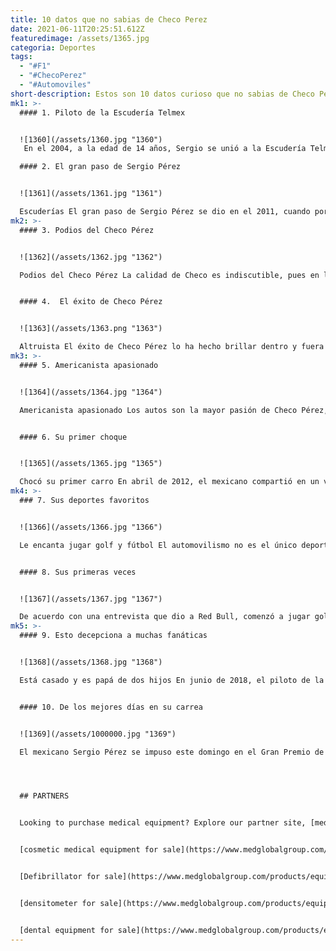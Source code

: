```yaml
---
title: 10 datos que no sabias de Checo Perez
date: 2021-06-11T20:25:51.612Z
featuredimage: /assets/1365.jpg
categoria: Deportes
tags:
  - "#F1"
  - "#ChecoPerez"
  - "#Automoviles"
short-description: Estos son 10 datos curioso que no sabias de Checo Pérez
mk1: >-
  #### 1. Piloto de la Escudería Telmex


  ![1360](/assets/1360.jpg "1360")
   En el 2004, a la edad de 14 años, Sergio se unió a la Escudería Telmex, compitiendo por primera vez en la serie estadounidense Skip Barber, ya como piloto profesional. Un año más tarde, Checo dejó su casa para irse a Alemania para correr en la Fórmula BMW

  #### 2. El gran paso de Sergio Pérez


  ![1361](/assets/1361.jpg "1361")

  Escuderías El gran paso de Sergio Pérez se dio en el 2011, cuando por fin saltó a la Fórmula 1 con la escudería Sauber; más tarde en 2013 llegó a McLaren y un año después a Force India, que después pasó a llamarse Racing Point Force India. Casi una década en F1El reconocido piloto mexicano tiene ocho años compitiendo al máximo nivel de la Fórmula 1, recorriendo el mundo para poner en alto el nombre de México
mk2: >-
  #### 3. Podios del Checo Pérez


  ![1362](/assets/1362.jpg "1362")

  Podios del Checo Pérez La calidad de Checo es indiscutible, pues en los ocho años corriendo en F1 ha tenido la oportunidad de subir al podio en ocho ocasiones; tres con Sauber y cinco con Force India. Más de 100 carreras en su historial Pérez es el quinto piloto mexicano en participar en la F1 y después de casi una década en el máximo circuito, puede presumir de tener más de un centenar de carreras en su trayectoria, pues ha competido en 155 ocasiones en diferentes circuitos.


  #### 4.  El éxito de Checo Pérez


  ![1363](/assets/1363.png "1363")

  Altruista El éxito de Checo Pérez lo ha hecho brillar dentro y fuera de las pistas, pues el piloto creó su propia fundación para ayudar a los niños y a personas en situación de vulnerabilidad.
mk3: >-
  #### 5. Americanista apasionado


  ![1364](/assets/1364.jpg "1364")

  Americanista apasionado Los autos son la mayor pasión de Checo Pérez, pero el fútbol también es un deporte que le llama mucho la atención, sobre todo cuando se trata de América. El tapatío nunca ha escondido su intenso amor hacia las Águilas, incluso en redes sociales ha posado con la camiseta azulcrema.


  #### 6. Su primer choque 


  ![1365](/assets/1365.jpg "1365")

  Chocó su primer carro En abril de 2012, el mexicano compartió en un video de YouTube de la F1 que su primer carro fue un Chevy que heredó de sus hermanos mayores Paola y Antonio.
mk4: >-
  ### 7. Sus deportes favoritos 


  ![1366](/assets/1366.jpg "1366")

  Le encanta jugar golf y fútbol El automovilismo no es el único deporte que apasiona a “Checo” Pérez. En sus tiempos libres, al jalisciense le encanta practicar golf y fútbol.


  #### 8. Sus primeras veces 


  ![1367](/assets/1367.jpg "1367")

  De acuerdo con una entrevista que dio a Red Bull, comenzó a jugar golf a los 17 años, cuando se mudó a Inglaterra. Actualmente juega con un hándicap de 18.
mk5: >-
  #### 9. Esto decepciona a muchas fanáticas


  ![1368](/assets/1368.jpg "1368")

  Está casado y es papá de dos hijos En junio de 2018, el piloto de la F1 se casó con la socialité Carola Martínez, quien también es originaria de Guadalajara, Jalisco.


  #### 10. De los mejores días en su carrea


  ![1369](/assets/1000000.jpg "1369")

  El mexicano Sergio Pérez se impuso este domingo en el Gran Premio de Azerbaiyán tras una carrera caótica en el circuito urbano de Bakú, firmando su primera victoria con el equipo Red Bull y la segunda en la Fórmula 1.




  ## PARTNERS


  Looking to purchase medical equipment? Explore our partner site, [medglobalgroup.com](medglobalgroup.com), for a wide range of options tailored to your needs.


  [cosmetic medical equipment for sale](https://www.medglobalgroup.com/products/equipment/cosmetic)


  [Defibrillator for sale](https://www.medglobalgroup.com/products/equipment/defibrillators)


  [densitometer for sale](https://www.medglobalgroup.com/products/equipment/densitometers)


  [dental equipment for sale](https://www.medglobalgroup.com/products/equipment/dental)
---
```

